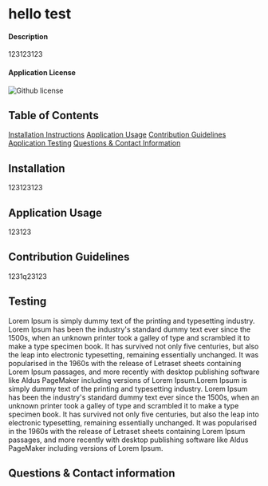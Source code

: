# hello test

#### Description

123123123

#### Application License <a name="application-license"></a>

![Github license](https://img.shields.io/badge/license-Unlicense-blue.svg)

## Table of Contents


[Installation Instructions](#installation)
[Application Usage](#usage)
[Contribution Guidelines](#Guidelines)
[Application Testing](#testing)
[Questions & Contact Information](#contact)

## Installation <a name="installation"></a>

123123123

## Application Usage <a name="usage"></a>

123123

## Contribution Guidelines <a name="guidelines"></a>

1231q23123

## Testing <a name="testing"></a>

Lorem Ipsum is simply dummy text of the printing and typesetting industry. Lorem Ipsum has been the industry's standard dummy text ever since the 1500s, when an unknown printer took a galley of type and scrambled it to make a type specimen book. It has survived not only five centuries, but also the leap into electronic typesetting, remaining essentially unchanged. It was popularised in the 1960s with the release of Letraset sheets containing Lorem Ipsum passages, and more recently with desktop publishing software like Aldus PageMaker including versions of Lorem Ipsum.Lorem Ipsum is simply dummy text of the printing and typesetting industry. Lorem Ipsum has been the industry's standard dummy text ever since the 1500s, when an unknown printer took a galley of type and scrambled it to make a type specimen book. It has survived not only five centuries, but also the leap into electronic typesetting, remaining essentially unchanged. It was popularised in the 1960s with the release of Letraset sheets containing Lorem Ipsum passages, and more recently with desktop publishing software like Aldus PageMaker including versions of Lorem Ipsum.

## Questions & Contact information

